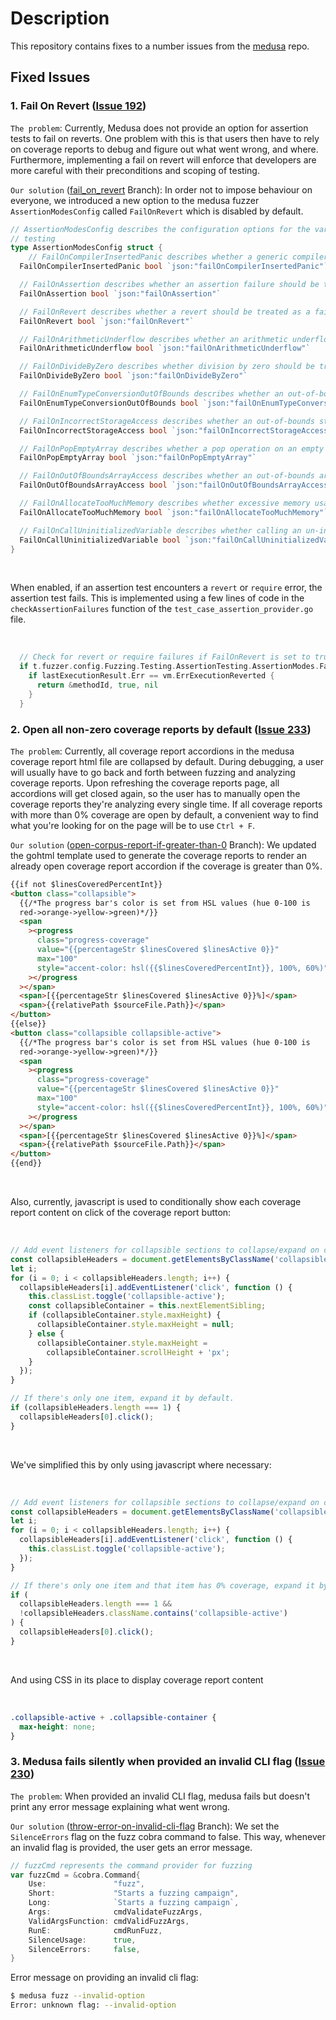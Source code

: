 # Description

This repository contains fixes to a number issues from the [medusa](https://github.com/crytic/medusa) repo.

## Fixed Issues

### 1. Fail On Revert ([Issue 192](https://github.com/crytic/medusa/issues/192))

`The problem`: Currently, Medusa does not provide an option for assertion tests to fail on reverts. One problem with this is that users then have to rely on coverage reports to debug and figure out what went wrong, and where. Furthermore, implementing a fail on revert will enforce that developers are more careful with their preconditions and scoping of testing.

`Our solution` ([fail_on_revert](https://github.com/brainycodelab/medusa-fork/tree/fail_on_revert) Branch): In order not to impose behaviour on everyone, we introduced a new option to the medusa fuzzer `AssertionModesConfig` called `FailOnRevert` which is disabled by default.

```go
// AssertionModesConfig describes the configuration options for the various modes that can be enabled for assertion
// testing
type AssertionModesConfig struct {
    // FailOnCompilerInsertedPanic describes whether a generic compiler inserted panic should be treated as a failing case
  FailOnCompilerInsertedPanic bool `json:"failOnCompilerInsertedPanic"`

  // FailOnAssertion describes whether an assertion failure should be treated as a failing case
  FailOnAssertion bool `json:"failOnAssertion"`

  // FailOnRevert describes whether a revert should be treated as a failing case
  FailOnRevert bool `json:"failOnRevert"`

  // FailOnArithmeticUnderflow describes whether an arithmetic underflow should be treated as a failing case
  FailOnArithmeticUnderflow bool `json:"failOnArithmeticUnderflow"`

  // FailOnDivideByZero describes whether division by zero should be treated as a failing case
  FailOnDivideByZero bool `json:"failOnDivideByZero"`

  // FailOnEnumTypeConversionOutOfBounds describes whether an out-of-bounds enum access should be treated as a failing case
  FailOnEnumTypeConversionOutOfBounds bool `json:"failOnEnumTypeConversionOutOfBounds"`

  // FailOnIncorrectStorageAccess describes whether an out-of-bounds storage access should be treated as a failing case
  FailOnIncorrectStorageAccess bool `json:"failOnIncorrectStorageAccess"`

  // FailOnPopEmptyArray describes whether a pop operation on an empty array should be treated as a failing case
  FailOnPopEmptyArray bool `json:"failOnPopEmptyArray"`

  // FailOnOutOfBoundsArrayAccess describes whether an out-of-bounds array access should be treated as a failing case
  FailOnOutOfBoundsArrayAccess bool `json:"failOnOutOfBoundsArrayAccess"`

  // FailOnAllocateTooMuchMemory describes whether excessive memory usage should be treated as a failing case
  FailOnAllocateTooMuchMemory bool `json:"failOnAllocateTooMuchMemory"`

  // FailOnCallUninitializedVariable describes whether calling an un-initialized variable should be treated as a failing case
  FailOnCallUninitializedVariable bool `json:"failOnCallUninitializedVariable"`
}
```

  <br />

When enabled, if an assertion test encounters a `revert` or `require` error, the assertion test fails. This is implemented using a few lines of code in the `checkAssertionFailures` function of the `test_case_assertion_provider.go` file.

  <br />

```go
  // Check for revert or require failures if FailOnRevert is set to true
  if t.fuzzer.config.Fuzzing.Testing.AssertionTesting.AssertionModes.FailOnRevert {
    if lastExecutionResult.Err == vm.ErrExecutionReverted {
      return &methodId, true, nil
    }
  }
```

### 2. Open all non-zero coverage reports by default ([Issue 233](https://github.com/crytic/medusa/issues/233))

`The problem`: Currently, all coverage report accordions in the medusa coverage report html file are collapsed by default. During debugging, a user will usually have to go back and forth between fuzzing and analyzing coverage reports. Upon refreshing the coverage reports page, all accordions will get closed again, so the user has to manually open the coverage reports they're analyzing every single time. If all coverage reports with more than 0% coverage are open by default, a convenient way to find what you're looking for on the page will be to use `Ctrl + F`.

`Our solution` ([open-corpus-report-if-greater-than-0](https://github.com/brainycodelab/medusa-fork/tree/open-corpus-report-if-greater-than-0) Branch): We updated the gohtml template used to generate the coverage reports to render an already open coverage report accordion if the coverage is greater than 0%.

```html
{{if not $linesCoveredPercentInt}}
<button class="collapsible">
  {{/*The progress bar's color is set from HSL values (hue 0-100 is
  red->orange->yellow->green)*/}}
  <span
    ><progress
      class="progress-coverage"
      value="{{percentageStr $linesCovered $linesActive 0}}"
      max="100"
      style="accent-color: hsl({{$linesCoveredPercentInt}}, 100%, 60%)"
    ></progress
  ></span>
  <span>[{{percentageStr $linesCovered $linesActive 0}}%]</span>
  <span>{{relativePath $sourceFile.Path}}</span>
</button>
{{else}}
<button class="collapsible collapsible-active">
  {{/*The progress bar's color is set from HSL values (hue 0-100 is
  red->orange->yellow->green)*/}}
  <span
    ><progress
      class="progress-coverage"
      value="{{percentageStr $linesCovered $linesActive 0}}"
      max="100"
      style="accent-color: hsl({{$linesCoveredPercentInt}}, 100%, 60%)"
    ></progress
  ></span>
  <span>[{{percentageStr $linesCovered $linesActive 0}}%]</span>
  <span>{{relativePath $sourceFile.Path}}</span>
</button>
{{end}}
```

<br />

Also, currently, javascript is used to conditionally show each coverage report content on click of the coverage report button:

<br />

```js
// Add event listeners for collapsible sections to collapse/expand on click.
const collapsibleHeaders = document.getElementsByClassName('collapsible');
let i;
for (i = 0; i < collapsibleHeaders.length; i++) {
  collapsibleHeaders[i].addEventListener('click', function () {
    this.classList.toggle('collapsible-active');
    const collapsibleContainer = this.nextElementSibling;
    if (collapsibleContainer.style.maxHeight) {
      collapsibleContainer.style.maxHeight = null;
    } else {
      collapsibleContainer.style.maxHeight =
        collapsibleContainer.scrollHeight + 'px';
    }
  });
}

// If there's only one item, expand it by default.
if (collapsibleHeaders.length === 1) {
  collapsibleHeaders[0].click();
}
```

<br />

We've simplified this by only using javascript where necessary:

<br />

```js
// Add event listeners for collapsible sections to collapse/expand on click.
const collapsibleHeaders = document.getElementsByClassName('collapsible');
let i;
for (i = 0; i < collapsibleHeaders.length; i++) {
  collapsibleHeaders[i].addEventListener('click', function () {
    this.classList.toggle('collapsible-active');
  });
}

// If there's only one item and that item has 0% coverage, expand it by default.
if (
  collapsibleHeaders.length === 1 &&
  !collapsibleHeaders.className.contains('collapsible-active')
) {
  collapsibleHeaders[0].click();
}
```

<br />

And using CSS in its place to display coverage report content

<br />

```css
.collapsible-active + .collapsible-container {
  max-height: none;
}
```

### 3. Medusa fails silently when provided an invalid CLI flag ([Issue 230](https://github.com/crytic/medusa/issues/230))

`The problem`: When provided an invalid CLI flag, medusa fails but doesn't print any error message explaining what went wrong.

`Our solution` ([throw-error-on-invalid-cli-flag](https://github.com/brainycodelab/medusa-fork/tree/throw-error-on-invalid-cli-flag) Branch): We set the `SilenceErrors` flag on the fuzz cobra command to false. This way, whenever an invalid flag is provided, the user gets an error message.

```go
// fuzzCmd represents the command provider for fuzzing
var fuzzCmd = &cobra.Command{
	Use:               "fuzz",
	Short:             "Starts a fuzzing campaign",
	Long:              `Starts a fuzzing campaign`,
	Args:              cmdValidateFuzzArgs,
	ValidArgsFunction: cmdValidFuzzArgs,
	RunE:              cmdRunFuzz,
	SilenceUsage:      true,
	SilenceErrors:     false,
}
```

Error message on providing an invalid cli flag:

```bash
$ medusa fuzz --invalid-option
Error: unknown flag: --invalid-option
```
